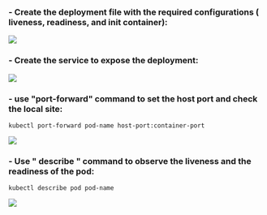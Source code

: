### - Create the deployment file with the required configurations ( liveness, readiness, and init container):
<img src="https://github.com/Asem-Mohamed-321/iVolve-OJT/assets/167926594/f18b6922-f7f4-42a6-872c-6a90daab541b">

### - Create the service to expose the deployment:
<img src="https://github.com/Asem-Mohamed-321/iVolve-OJT/assets/167926594/6bdc2fc2-ceba-4993-96d1-93b0b7b04722">

### - use "port-forward" command to set the host port and check the local site:
```
kubectl port-forward pod-name host-port:container-port
```

<img src="https://github.com/Asem-Mohamed-321/iVolve-OJT/assets/167926594/6eef1d6f-c3e1-46e3-8d99-93da5c424703">


### - Use " describe " command to observe the liveness and the readiness of the pod:

```
kubectl describe pod pod-name
```

<img src="https://github.com/Asem-Mohamed-321/iVolve-OJT/assets/167926594/69bf529e-e677-4e2a-82df-511275ccbd69">
